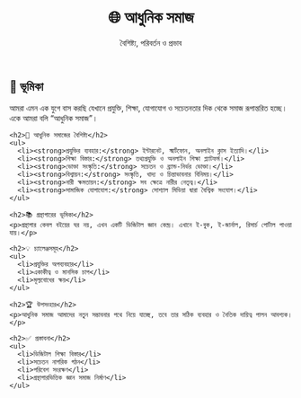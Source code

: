 <html lang="bn">
<head>
  <meta charset="UTF-8" />
  <meta name="viewport" content="width=device-width, initial-scale=1.0" />
  <title>আধুনিক সমাজ</title>
  <link rel="stylesheet" href="style.css" />
</head>
<body>
  <header>
    <h1>🌐 আধুনিক সমাজ</h1>
    <p>বৈশিষ্ট্য, পরিবর্তন ও প্রভাব</p>
  </header>

  <section class="content">
    <h2>🧠 ভূমিকা</h2>
    <p>আমরা এমন এক যুগে বাস করছি যেখানে প্রযুক্তি, শিক্ষা, যোগাযোগ ও সচেতনতার দিক থেকে সমাজ রূপান্তরিত হচ্ছে। একে আমরা বলি “আধুনিক সমাজ”।</p>

    <h2>🌟 আধুনিক সমাজের বৈশিষ্ট্য</h2>
    <ul>
      <li><strong>প্রযুক্তির ব্যবহার:</strong> ইন্টারনেট, স্মার্টফোন, অনলাইন ক্লাস ইত্যাদি।</li>
      <li><strong>শিক্ষা বিস্তার:</strong> তথ্যপ্রযুক্তি ও অনলাইন শিক্ষা প্ল্যাটফর্ম।</li>
      <li><strong>ভোক্তা সংস্কৃতি:</strong> সচেতন ও ব্র্যান্ড-নির্ভর ভোক্তা।</li>
      <li><strong>বিশ্বায়ন:</strong> সংস্কৃতি, খাদ্য ও চিন্তাভাবনার বিনিময়।</li>
      <li><strong>নারী ক্ষমতায়ন:</strong> সব ক্ষেত্রে নারীর নেতৃত্ব।</li>
      <li><strong>সামাজিক যোগাযোগ:</strong> সোশ্যাল মিডিয়া দ্বারা বৈশ্বিক সংযোগ।</li>
    </ul>

    <h2>📚 গ্রন্থাগারের ভূমিকা</h2>
    <p>গ্রন্থাগার কেবল বইয়ের ঘর নয়, এখন একটি ডিজিটাল জ্ঞান কেন্দ্র। এখানে ই-বুক, ই-জার্নাল, রিসার্চ পোর্টাল পাওয়া যায়।</p>

    <h2>💡 চ্যালেঞ্জসমূহ</h2>
    <ul>
      <li>প্রযুক্তির অপব্যবহার</li>
      <li>একাকীত্ব ও মানসিক চাপ</li>
      <li>মূল্যবোধের ক্ষয়</li>
    </ul>

    <h2>🏆 উপসংহার</h2>
    <p>আধুনিক সমাজ আমাদের নতুন সম্ভাবনার পথে নিয়ে যাচ্ছে, তবে তার সঠিক ব্যবহার ও নৈতিক দায়িত্ব পালন আবশ্যক।</p>

    <h2>✅ প্রস্তাবনা</h2>
    <ul>
      <li>ডিজিটাল শিক্ষা বিস্তার</li>
      <li>সচেতন নাগরিক গঠন</li>
      <li>পরিবেশ সংরক্ষণ</li>
      <li>গ্রন্থাগারভিত্তিক জ্ঞান সমাজ নির্মাণ</li>
    </ul>
  </section>

 </body>
</html>
